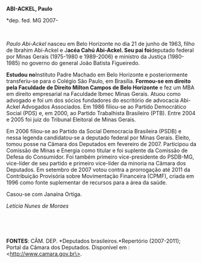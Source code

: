 **ABI-ACKEL, Paulo**

\*dep. fed. MG 2007-

 

*Paulo Abi-Ackel* nasceu em Belo Horizonte no dia 21 de junho de 1963,
filho de Ibrahim Abi-Ackel e J**acéa Cahú Abi-Ackel. Seu pai
foi**deputado federal por Minas Gerais (1975-1980 e 1989-2006) e
ministro da Justiça (1980-1985) no governo do general João Batista
Figueiredo.

**Estudou no**Instituto Padre Machado em Belo Horizonte e posteriormente
transferiu-se para o Colégio São Paulo, em Brasília. **Formou-se em
direito pela Faculdade de Direito Milton Campos de Belo Horizonte** e
fez um MBA em direito empresarial na Faculdade Ibmec Minas Gerais. Atuou
como advogado e foi um dos sócios fundadores do escritório de advocacia
Abi-Ackel Advogados Associados. Em 1986 filiou-se ao Partido Democrático
Social (PDS) e, em 2000, ao Partido Trabalhista Brasileiro (PTB). Entre
2004 e 2005 foi juiz do Tribunal Eleitoral de Minas Gerais.

Em 2006 filiou-se ao Partido da Social Democracia Brasileira (PSDB) e
nessa legenda candidatou-se a deputado federal por Minas Gerais. Eleito,
tomou posse na Câmara dos Deputados em fevereiro de 2007. Participou da
Comissão de Minas e Energia como titular e foi suplente da Comissão de
Defesa do Consumidor. Foi também primeiro vice-presidente do PSDB-MG,
vice-líder de seu partido e primeiro vice-líder da minoria na Câmara dos
Deputados. Em setembro de 2007 votou contra a prorrogação até 2011 da
Contribuição Provisória sobre Movimentação Financeira (CPMF), criada em
1996 como fonte suplementar de recursos para a área da saúde.

Casou-se com Janaína Ortiga.

*Letícia Nunes de Moraes*

 

 

**FONTES**: CÂM. DEP. *Deputados brasileiros.*Repertório (2007-2011);
Portal da Câmara dos Deputados. Disponível em :
\<http://www.camara.gov.br\>.

 
